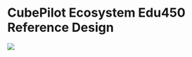 # CubePilot Ecosystem Edu450 Reference Design

![](../.gitbook/assets/cubepilot-ecosystem-edu450-reference-design-rgb-4098x5464dpi-20210727-final.jpg)

